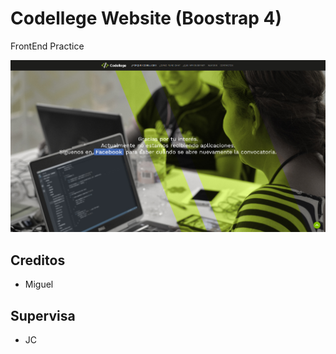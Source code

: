# Codellege Website (Boostrap 4) #
FrontEnd Practice

![picture alt](https://raw.githubusercontent.com/codellege/CodellegePractice/master/Screenshot_2019-02-19%20Codellege.jpg)

## Creditos
* Miguel
## Supervisa
* JC

